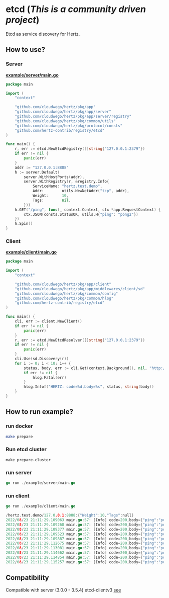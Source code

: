# etcd (*This is a community driven project*)

Etcd as service discovery for Hertz.

## How to use?

### Server 

**[example/server/main.go](example/server/main.go)**

```go
package main

import (
	"context"

	"github.com/cloudwego/hertz/pkg/app"
	"github.com/cloudwego/hertz/pkg/app/server"
	"github.com/cloudwego/hertz/pkg/app/server/registry"
	"github.com/cloudwego/hertz/pkg/common/utils"
	"github.com/cloudwego/hertz/pkg/protocol/consts"
	"github.com/hertz-contrib/registry/etcd"
)

func main() {
	r, err := etcd.NewEtcdRegistry([]string{"127.0.0.1:2379"})
	if err != nil {
		panic(err)
	}
	addr := "127.0.0.1:8888"
	h := server.Default(
		server.WithHostPorts(addr),
		server.WithRegistry(r, &registry.Info{
			ServiceName: "hertz.test.demo",
			Addr:        utils.NewNetAddr("tcp", addr),
			Weight:      10,
			Tags:        nil,
		}))
	h.GET("/ping", func(_ context.Context, ctx *app.RequestContext) {
		ctx.JSON(consts.StatusOK, utils.H{"ping": "pong2"})
	})
	h.Spin()
}
```

### Client

**[example/client/main.go](example/client/main.go)**

```go
package main

import (
	"context"

	"github.com/cloudwego/hertz/pkg/app/client"
	"github.com/cloudwego/hertz/pkg/app/middlewares/client/sd"
	"github.com/cloudwego/hertz/pkg/common/config"
	"github.com/cloudwego/hertz/pkg/common/hlog"
	"github.com/hertz-contrib/registry/etcd"
)

func main() {
	cli, err := client.NewClient()
	if err != nil {
		panic(err)
	}
	r, err := etcd.NewEtcdResolver([]string{"127.0.0.1:2379"})
	if err != nil {
		panic(err)
	}
	cli.Use(sd.Discovery(r))
	for i := 0; i < 10; i++ {
		status, body, err := cli.Get(context.Background(), nil, "http://hertz.test.demo/ping", config.WithSD(true))
		if err != nil {
			hlog.Fatal(err)
		}
		hlog.Infof("HERTZ: code=%d,body=%s", status, string(body))
	}
}
```
## How to run example?

### run docker

```bash
make prepare
```

### Run etcd cluster

```shell
make prepare-cluster
```



### run server

```go
go run ./example/server/main.go
```

### run client

```go
go run ./example/client/main.go
```
```go
/hertz.test.demo/127.0.0.1:8888:{"Weight":10,"Tags":null}
2022/08/23 21:11:29.109063 main.go:57: [Info] code=200,body={"ping":"pong2"}
2022/08/23 21:11:29.109268 main.go:57: [Info] code=200,body={"ping":"pong2"}
2022/08/23 21:11:29.109377 main.go:57: [Info] code=200,body={"ping":"pong2"}
2022/08/23 21:11:29.109523 main.go:57: [Info] code=200,body={"ping":"pong2"}
2022/08/23 21:11:29.109887 main.go:57: [Info] code=200,body={"ping":"pong2"}
2022/08/23 21:11:29.112675 main.go:57: [Info] code=200,body={"ping":"pong2"}
2022/08/23 21:11:29.113081 main.go:57: [Info] code=200,body={"ping":"pong2"}
2022/08/23 21:11:29.114662 main.go:57: [Info] code=200,body={"ping":"pong2"}
2022/08/23 21:11:29.114854 main.go:57: [Info] code=200,body={"ping":"pong2"}
2022/08/23 21:11:29.115257 main.go:57: [Info] code=200,body={"ping":"pong2"}
```

## Compatibility

Compatible with server (3.0.0 - 3.5.4)
etcd-clientv3 [see](https://github.com/etcd-io/etcd/tree/main/client/v3)